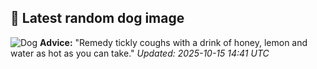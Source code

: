 ## 🐶 Latest random dog image
![Dog](https://images.dog.ceo/breeds/beagle/n02088364_17479.jpg)
**Advice:** "Remedy tickly coughs with a drink of honey, lemon and water as hot as you can take."
*Updated: 2025-10-15 14:41 UTC*
